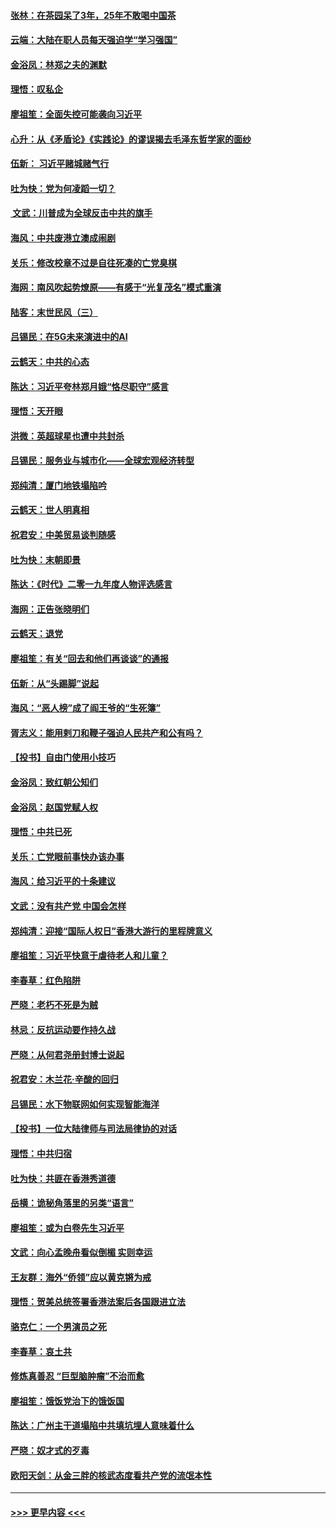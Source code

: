 #### [张林：在茶园呆了3年，25年不敢喝中国茶](../pages/nsc993/n11739240.md?t=12231022) 
#### [云端：大陆在职人员每天强迫学“学习强国”](../pages/nsc993/n11738735.md?t=12231022) 
#### [金浴凤：林郑之夫的渊默](../pages/nsc993/n11737735.md?t=12231022) 
#### [理悟：叹私企](../pages/nsc993/n11737715.md?t=12231022) 
#### [廖祖笙：全面失控可能袭向习近平](../pages/nsc993/n11737704.md?t=12231022) 
#### [心升：从《矛盾论》《实践论》的谬误揭去毛泽东哲学家的面纱](../pages/nsc993/n11736962.md?t=12231022) 
#### [伍新： 习近平赌城赌气行](../pages/nsc993/n11736929.md?t=12231022) 
#### [吐为快：党为何凌蹈一切？](../pages/nsc993/n11736915.md?t=12231022) 
#### [ 文武：川普成为全球反击中共的旗手](../pages/nsc993/n11736882.md?t=12231022) 
#### [海风：中共废港立澳成闹剧](../pages/nsc993/n11735857.md?t=12231022) 
#### [关乐：修改校章不过是自往死凑的亡党臭棋](../pages/nsc993/n11735097.md?t=12231022) 
#### [海网：南风吹起势燎原——有感于“光复茂名”模式重演](../pages/nsc993/n11732308.md?t=12231022) 
#### [陆客：末世民风（三）](../pages/nsc993/n11732211.md?t=12231022) 
#### [吕锡民：在5G未来演进中的AI](../pages/nsc993/n11730010.md?t=12231022) 
#### [云鹤天：中共的心态](../pages/nsc993/n11729906.md?t=12231022) 
#### [陈达：习近平夸林郑月娥“恪尽职守”感言](../pages/nsc993/n11729881.md?t=12231022) 
#### [理悟：天开眼](../pages/nsc993/n11729699.md?t=12231022) 
#### [洪微：英超球星也遭中共封杀](../pages/nsc993/n11727243.md?t=12231022) 
#### [吕锡民：服务业与城市化——全球宏观经济转型](../pages/nsc993/n11725845.md?t=12231022) 
#### [郑纯清：厦门地铁塌陷吟](../pages/nsc993/n11725813.md?t=12231022) 
#### [云鹤天：世人明真相](../pages/nsc993/n11725621.md?t=12231022) 
#### [祝君安：中美贸易谈判随感](../pages/nsc993/n11725609.md?t=12231022) 
#### [吐为快：末朝即景](../pages/nsc993/n11723365.md?t=12231022) 
#### [陈达：《时代》二零一九年度人物评选感言](../pages/nsc993/n11723337.md?t=12231022) 
#### [海网：正告张晓明们](../pages/nsc993/n11723228.md?t=12231022) 
#### [云鹤天：退党](../pages/nsc993/n11723056.md?t=12231022) 
#### [廖祖笙：有关“回去和他们再谈谈”的通报](../pages/nsc993/n11722442.md?t=12231022) 
#### [伍新：从“头踢脚”说起](../pages/nsc993/n11722429.md?t=12231022) 
#### [海风：“恶人榜”成了阎王爷的“生死簿”](../pages/nsc993/n11722272.md?t=12231022) 
#### [胥志义：能用剌刀和鞭子强迫人民共产和公有吗？](../pages/nsc993/n11720569.md?t=12231022) 
#### [【投书】自由门使用小技巧](../pages/nsc993/n11720180.md?t=12231022) 
#### [金浴凤：致红朝公知们](../pages/nsc993/n11720563.md?t=12231022) 
#### [金浴凤：赵国党赋人权](../pages/nsc993/n11720533.md?t=12231022) 
#### [理悟：中共已死](../pages/nsc993/n11720233.md?t=12231022) 
#### [关乐：亡党眼前事快办该办事](../pages/nsc993/n11719160.md?t=12231022) 
#### [海风：给习近平的十条建议](../pages/nsc993/n11717616.md?t=12231022) 
#### [文武：没有共产党 中国会怎样](../pages/nsc993/n11717584.md?t=12231022) 
#### [郑纯清：迎接“国际人权日”香港大游行的里程牌意义](../pages/nsc993/n11717417.md?t=12231022) 
#### [廖祖笙：习近平快意于虐待老人和儿童？](../pages/nsc993/n11715313.md?t=12231022) 
#### [李春草：红色陷阱](../pages/nsc993/n11715029.md?t=12231022) 
#### [严晓：老朽不死是为贼](../pages/nsc993/n11712910.md?t=12231022) 
#### [林忌：反抗运动要作持久战](../pages/nsc993/n11712623.md?t=12231022) 
#### [严晓：从何君尧册封博士说起](../pages/nsc993/n11712465.md?t=12231022) 
#### [祝君安：木兰花·辛酸的回归](../pages/nsc993/n11712381.md?t=12231022) 
#### [吕锡民：水下物联网如何实现智能海洋](../pages/nsc993/n11711158.md?t=12231022) 
#### [【投书】一位大陆律师与司法局律协的对话](../pages/nsc993/n11709675.md?t=12231022) 
#### [理悟：中共归宿](../pages/nsc993/n11710059.md?t=12231022) 
#### [吐为快：共匪在香港秀道德](../pages/nsc993/n11709979.md?t=12231022) 
#### [岳横：诡秘角落里的另类“语言”](../pages/nsc993/n11709792.md?t=12231022) 
#### [廖祖笙：或为白卷先生习近平](../pages/nsc993/n11708330.md?t=12231022) 
#### [文武：向心孟晚舟看似倒楣 实则幸运](../pages/nsc993/n11708236.md?t=12231022) 
#### [王友群：海外“侨领”应以黄克锵为戒](../pages/nsc993/n11706176.md?t=12231022) 
#### [理悟：贺美总统签署香港法案后各国跟进立法](../pages/nsc993/n11706853.md?t=12231022) 
#### [骆克仁：一个男演员之死](../pages/nsc993/n11706677.md?t=12231022) 
#### [李春草：哀土共](../pages/nsc993/n11706255.md?t=12231022) 
#### [修炼真善忍 “巨型脑肿瘤”不治而愈](../pages/nsc993/n11705340.md?t=12231022) 
#### [廖祖笙：饿饭党治下的饿饭国](../pages/nsc993/n11705085.md?t=12231022) 
#### [陈达：广州主干道塌陷中共填坑埋人意味着什么](../pages/nsc993/n11705046.md?t=12231022) 
#### [严晓：奴才式的歹毒](../pages/nsc993/n11704826.md?t=12231022) 
#### [欧阳天剑：从金三胖的核武态度看共产党的流氓本性](../pages/nsc993/n11702238.md?t=12231022) 

----
#### [ >>> 更早内容 <<< ](../indexes/nsc993-earlier.md)
